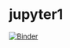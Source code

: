 # jupyter1

[![Binder](https://mybinder.org/badge_logo.svg)](https://mybinder.org/v2/gh/Rea1103/jupyter1/master?filepath=Untitled.ipynb)

